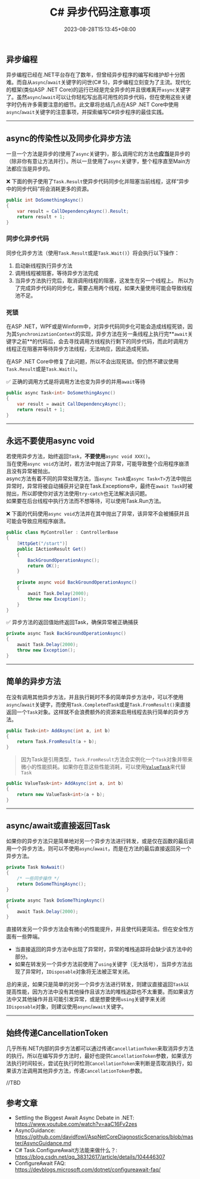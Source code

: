 ﻿---
title: "C# 异步代码注意事项"
date: 2023-08-28T15:13:45+08:00
tags: ["C#", "C#基础", "ASP .NET Core"]
categories: [".NET"]
---

## 异步编程

异步编程已经在.NET平台存在了数年，但曾经异步程序的编写和维护却十分困难。而自从`async`/`await`关键字的问世(C# 5)，异步编程立刻变为了主流。现代化的框架(类似ASP .NET Core)的运行已经是完全异步的并且很难离开`async`关键字了。虽然`async`/`await`可以让你轻松写出高可用性的异步代码，但在使用这些关键字时仍有许多需要注意的细节。此文章将总结几点在ASP .NET Core中使用`async`/`await`关键字的注意事项，并探索编写C#异步程序的最佳实践。

---

## async的传染性以及同步化异步方法
一旦一个方法是异步的(使用了`async`关键字)，那么调用它的方法也**应当**是异步的（除非你有意让方法并行）。所以一旦使用了`async`关键字，整个程序直至Main方法都应当是异步的。

❌ 下面的例子使用了`Task.Result`使异步代码同步化并阻塞当前线程，这样“异步中的同步代码”将会消耗更多的资源。
```cs
public int DoSomethingAsync()
{
    var result = CallDependencyAsync().Result;
    return result + 1;
}
```

### 同步化异步代码
同步化异步方法（使用`Task.Result`或是`Task.Wait()`）将会执行以下操作：
1. 启动新线程执行异步方法
2. 调用线程被阻塞，等待异步方法完成
3. 当异步方法执行完后，取消调用线程的阻塞，这发生在另一个线程上。
所以为了完成异步代码的同步化，需要占用两个线程，如果大量使用可能会导致线程池不足。

### 死锁
在ASP .NET，WPF或是Winform中，对异步代码同步化可能会造成线程死锁，因为其`SynchronizationContext`的实现，异步方法在另一条线程上执行完**`await`关键字之前**的代码后，会去寻找调用方线程执行剩下的同步代码，而此时调用方线程正在阻塞并等待异步方法线程，无法响应，因此造成死锁。  

在ASP .NET Core中修复了此问题，所以不会出现死锁。但仍然不建议使用`Task.Result`或是`Task.Wait()`。

✅ 正确的调用方式是将调用方法也变为异步的并用`await`等待
```cs
public async Task<int> DoSomethingAsync()
{
    var result = await CallDependencyAsync();
    return result + 1;
}
```

---

## 永远不要使用async void
若使用异步方法，始终返回`Task`，**不要使用**`async void XXX()`。  
当在使用`async void`方法时，若方法中抛出了异常，可能导致整个应用程序崩溃且没有异常被抛出。  
async方法有着不同的异常处理方法，当`async Task`或`async Task<T>`方法中抛出异常时，异常将被自动捕获并记录在Task.Exceptions中，最终在`await Task`时被抛出，所以即使你对该方法使用`try-catch`也无法解决该问题。  
如果要在后台线程中执行方法而不想等待，可以使用Task.Run方法。

❌ 下面的代码使用`async void`方法并在其中抛出了异常，该异常不会被捕获并且可能会导致应用程序崩溃。
```cs
public class MyController : ControllerBase
{
    [HttpGet("/start")]
    public IActionResult Get()
    {
        BackGroundOperationAsync();
        return OK();
    }
    
    private async void BackGroundOperationAsync()
    {
        await Task.Delay(2000);
        throw new Exception();
    }
}
```

✅ 异步方法的返回值始终返回Task，确保异常被正确捕获
```cs
private async Task BackGroundOperationAsync()
{
    await Task.Delay(2000);
    throw new Exception();
}
```

---

## 简单的异步方法
在没有调用其他异步方法，并且执行耗时不多的简单异步方法中，可以不使用`async`/`await`关键字，而使用`Task.CompletedTask`或是`Task.FromResult()`来直接返回一个`Task`对象。这样就不会浪费额外的资源来启用线程去执行简单的异步方法。

```cs
public Task<int> AddAsync(int a, int b)
{
    return Task.FromResult(a + b);
}
```
> 因为Task是引用类型，`Task.FromResult`方法会实例化一个`Task`对象并带来微小的性能损耗。如果你在意这些性能消耗，可以使用[`ValueTask`](https://learn.microsoft.com/zh-cn/dotnet/api/system.threading.tasks.valuetask?view=net-7.0)来代替`Task`

```cs
public ValueTask<int> AddAsync(int a, int b)
{
    return new ValueTask<int>(a + b);
}
```

---

## async/await或直接返回Task
如果你的异步方法只是简单地对另一个异步方法进行转发，或是仅在函数的最后调用一个异步方法，则可以不使用`async`/`await`，而是在方法的最后直接返回另一个异步方法。
```cs
private Task NoAwait()
{
    /* 一些同步操作 */
    return DoSomeThingAsync();
}

private async Task DoSomeThingAsync()
{
    await Task.Delay(2000);
}
```
直接转发另一个异步方法会有微小的性能提升，并且使代码更简洁。但在安全性方面有一些弊端。  
- 当直接返回的异步方法中出现了异常时，异常的堆栈追踪将会缺少该方法中的部分。  
- 如果在转发另一个异步方法前使用了`using`关键字（无大括号），当异步方法出现了异常时，`IDisposable`对象将无法被正常关闭。

总的来说，如果只是简单的对另一个异步方法进行转发，则建议直接返回`Task`以提高性能，因为方法中没有其他操作且该方法的堆栈追踪也不太重要。而如果该方法中又其他操作并且可能引发异常，或是想要使用`using`关键字来关闭`IDisposable`对象，则建议使用`async`/`await`关键字。

---

## 始终传递CancellationToken
几乎所有.NET内部的异步方法都可以通过传递`CancellationToken`来取消异步方法的执行。所以在编写异步方法时，最好也提供`CancellationToken`参数，如果该方法执行时间较长，尝试在执行时检测`CancellationToken`来判断是否取消执行，如果该方法调用其他异步方法，传递`CancellationToken`参数。  

//TBD


## 参考文章
- Settling the Biggest Await Async Debate in .NET: <https://www.youtube.com/watch?v=aaC16Fv2zes>
- AsyncGuidance: <https://github.com/davidfowl/AspNetCoreDiagnosticScenarios/blob/master/AsyncGuidance.md>
- C# Task.ConfigureAwait方法能来做什么？: <https://blog.csdn.net/qq_38312617/article/details/104446307>
- ConfigureAwait FAQ: <https://devblogs.microsoft.com/dotnet/configureawait-faq/>